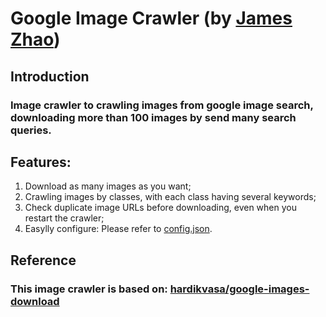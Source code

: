 # Google Image Crawler (by [James Zhao](http://github.com/walkoncross))
## Introduction
### Image crawler to crawling images from google image search, downloading more than 100 images by send many search queries.
## Features:
1. Download as many images as you want;
2. Crawling images by classes, with each class having several keywords;
3. Check duplicate image URLs before downloading, even when you restart the crawler;
4. Easylly configure:
Please refer to [config.json](./config.json).
## Reference
### This image crawler is based on: [hardikvasa/google-images-download](https://github.com/hardikvasa/google-images-download)
